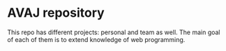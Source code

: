 # AVAJ repository
This repo has different projects: personal and team as well. The main goal of each of them is to extend knowledge of web programming.
